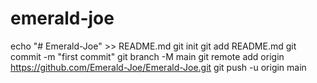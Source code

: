 # emerald-joe
echo "# Emerald-Joe" >> README.md
git init
git add README.md
git commit -m "first commit"
git branch -M main
git remote add origin https://github.com/Emerald-Joe/Emerald-Joe.git
git push -u origin main
